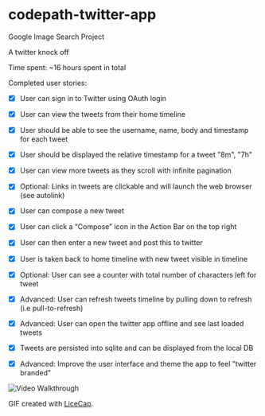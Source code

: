codepath-twitter-app
=======================

Google Image Search Project

A twitter knock off

Time spent: ~16 hours spent in total

Completed user stories:

 * [x] User can sign in to Twitter using OAuth login
 * [x] User can view the tweets from their home timeline
 * [x] User should be able to see the username, name, body and timestamp for each tweet
 * [x] User should be displayed the relative timestamp for a tweet "8m", "7h"
 * [x] User can view more tweets as they scroll with infinite pagination
 * [x] Optional: Links in tweets are clickable and will launch the web browser (see autolink)
 * [x] User can compose a new tweet
 * [x] User can click a “Compose” icon in the Action Bar on the top right
 * [x] User can then enter a new tweet and post this to twitter
 * [x] User is taken back to home timeline with new tweet visible in timeline
 * [x] Optional: User can see a counter with total number of characters left for tweet

 * [x] Advanced: User can refresh tweets timeline by pulling down to refresh (i.e pull-to-refresh)
 * [x] Advanced: User can open the twitter app offline and see last loaded tweets
 * [x] Tweets are persisted into sqlite and can be displayed from the local DB
 * [x] Advanced: Improve the user interface and theme the app to feel "twitter branded"

![Video Walkthrough](TwitterClient.gif)

GIF created with [LiceCap](http://www.cockos.com/licecap/).
